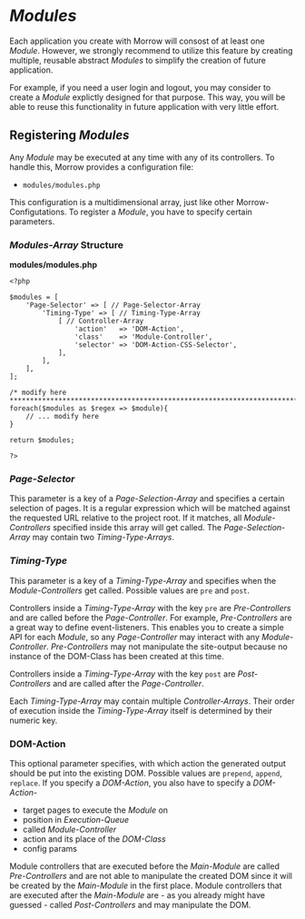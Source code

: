 _Modules_
=========

Each application you create with Morrow will consost of at least one _Module_. However, we strongly recommend to utilize this feature by creating multiple, reusable abstract _Modules_ to simplify the creation of future application.

For example, if you need a user login and logout, you may consider to create a _Module_ explictly designed for that purpose. This way, you will be able to reuse this functionality in future application with very little effort.


Registering _Modules_
---------------------
Any _Module_ may be executed at any time with any of its controllers. To handle this, Morrow provides a configuration file:

* `modules/modules.php`

This configuration is a multidimensional array, just like other Morrow-Configutations.
To register a _Module_, you have to specify certain parameters.

### _Modules-Array_ Structure
**modules/modules.php**
~~~{.php}
<?php

$modules = [
	'Page-Selector' => [ // Page-Selector-Array
		'Timing-Type' => [ // Timing-Type-Array
			[ // Controller-Array
				'action'   => 'DOM-Action',
				'class'    => 'Module-Controller',
				'selector' => 'DOM-Action-CSS-Selector',
			],
		],
	],
];

/* modify here
********************************************************************************************/
foreach($modules as $regex => $module){
	// ... modify here
}

return $modules;

?>
~~~

### _Page-Selector_
This parameter is a key of a _Page-Selection-Array_ and specifies a certain selection of pages. It is a regular expression which will be matched against the requested URL relative to the project root. If it matches, all _Module-Controllers_ specified inside this array will get called. The _Page-Selection-Array_ may contain two _Timing-Type-Arrays_.

### _Timing-Type_
This parameter is a key of a _Timing-Type-Array_ and specifies when the _Module-Controllers_ get called. Possible values are `pre` and `post`.

Controllers inside a _Timing-Type-Array_ with the key `pre` are _Pre-Controllers_ and are called before the _Page-Controller_. For example, _Pre-Controllers_ are a great way to define event-listeners. This enables you to create a simple API for each _Module_, so any _Page-Controller_ may interact with any _Module-Controller_. _Pre-Controllers_ may not manipulate the site-output because no instance of the DOM-Class has been created at this time.

Controllers inside a _Timing-Type-Array_ with the key `post` are _Post-Controllers_ and are called after the _Page-Controller_.

Each _Timing-Type-Array_ may contain multiple _Controller-Arrays_. Their order of execution inside the _Timing-Type-Array_ itself
is determined by their numeric key.

### DOM-Action
This optional parameter specifies, with which action the generated output should be put into the existing DOM. Possible values are `prepend`, `append`, `replace`. If you specify a _DOM-Action_, you also have to specify a _DOM-Action-_





* target pages to execute the _Module_ on
* position in _Execution-Queue_
* called _Module-Controller_
* action and its place of the _DOM-Class_
* config params







Module controllers that are executed before the _Main-Module_ are called _Pre-Controllers_ and are not able to manipulate the created DOM since it will be created by the _Main-Module_ in the first place. Module controllers that are executed after the _Main-Module_ are - as you already might have guessed - called _Post-Controllers_ and may manipulate the DOM.
